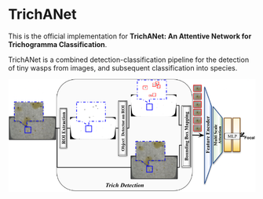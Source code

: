 # TrichANet

This is the official implementation for **TrichANet: An Attentive Network for Trichogramma Classification**.

TrichANet is a combined detection-classification pipeline for the detection of tiny wasps from images, and subsequent classification into species.

![TrichANet Pipeline](assets/trichanet.png)